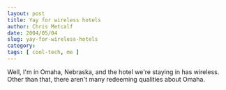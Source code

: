 ```yaml
---
layout: post
title: Yay for wireless hotels
author: Chris Metcalf
date: 2004/05/04
slug: yay-for-wireless-hotels
category: 
tags: [ cool-tech, me ]
---
```


Well, I'm in Omaha, Nebraska, and the hotel we're staying in has wireless.
Other than that, there aren't many redeeming qualities about Omaha.
